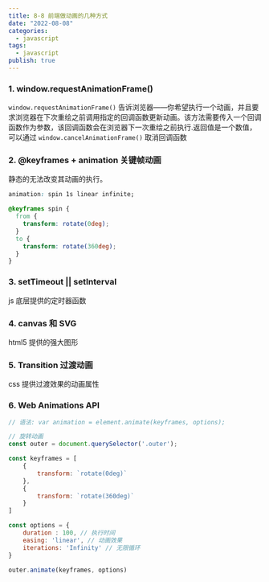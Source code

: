 ```yaml
---
title: 8-8 前端做动画的几种方式
date: "2022-08-08"
categories:
  - javascript
tags:
  - javascript
publish: true
---
```


### 1. window.requestAnimationFrame()
`window.requestAnimationFrame()` 告诉浏览器——你希望执行一个动画，并且要求浏览器在下次重绘之前调用指定的回调函数更新动画。该方法需要传入一个回调函数作为参数，该回调函数会在浏览器下一次重绘之前执行.返回值是一个数值，可以通过 `window.cancelAnimationFrame()` 取消回调函数

### 2. @keyframes + animation 关键帧动画

静态的无法改变其动画的执行。

```css
animation: spin 1s linear infinite;

@keyframes spin {
  from {
    transform: rotate(0deg);
  }
  to {
    transform: rotate(360deg);
  }
}
```


### 3. setTimeout || setInterval

js 底层提供的定时器函数


### 4. canvas 和 SVG

html5 提供的强大图形


### 5. Transition 过渡动画
css 提供过渡效果的动画属性


### 6. Web Animations API

```js
// 语法: var animation = element.animate(keyframes, options);

// 旋转动画
const outer = document.querySelector('.outer');

const keyframes = [
    {
        transform: `rotate(0deg)`
    },
    {
        transform: `rotate(360deg)`
    }
]

const options = {
    duration : 100, // 执行时间
    easing: 'linear', // 动画效果
    iterations: 'Infinity' // 无限循环
}

outer.animate(keyframes, options)
```